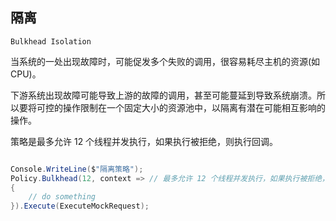 ## 隔离

```Bulkhead Isolation```

当系统的一处出现故障时，可能促发多个失败的调用，很容易耗尽主机的资源(如 CPU)。

下游系统出现故障可能导致上游的故障的调用，甚至可能蔓延到导致系统崩溃。所以要将可控的操作限制在一个固定大小的资源池中，以隔离有潜在可能相互影响的操作。

策略是最多允许 12 个线程并发执行，如果执行被拒绝，则执行回调。

```c#

Console.WriteLine($"隔离策略");
Policy.Bulkhead(12, context => // 最多允许 12 个线程并发执行，如果执行被拒绝，则执行回调
{
    // do something
}).Execute(ExecuteMockRequest);
```